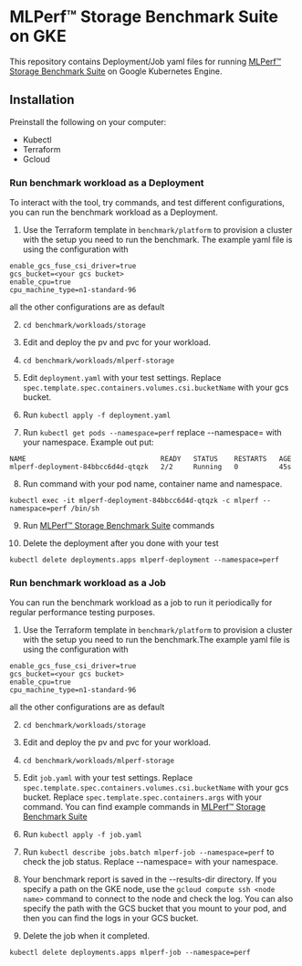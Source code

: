 # MLPerf™ Storage Benchmark Suite on GKE

This repository contains Deployment/Job yaml files for running [MLPerf™ Storage Benchmark Suite](https://github.com/mlcommons/storage) on Google Kubernetes Engine.

## Installation

Preinstall the following on your computer:
* Kubectl
* Terraform
* Gcloud

### Run benchmark workload as a Deployment

To interact with the tool, try commands, and test different configurations, you
can run the benchmark workload as a Deployment.

1. Use the Terraform template in `benchmark/platform` to provision a cluster with
   the setup you need to run the benchmark. The example yaml file is using the configuration with
```
enable_gcs_fuse_csi_driver=true
gcs_bucket=<your gcs bucket>
enable_cpu=true
cpu_machine_type=n1-standard-96
```
all the other configurations are as default

2. `cd benchmark/workloads/storage`

3. Edit and deploy the pv and pvc for your workload.

4. `cd benchmark/workloads/mlperf-storage`

5. Edit `deployment.yaml` with your test settings. Replace `spec.template.spec.containers.volumes.csi.bucketName`
   with your gcs bucket.

6. Run `kubectl apply -f deployment.yaml`

7. Run `kubectl get pods --namespace=perf` replace --namespace=<your name space> with
   your namespace. Example out put:
```
NAME                                 READY   STATUS    RESTARTS   AGE
mlperf-deployment-84bbcc6d4d-qtqzk   2/2     Running   0          45s
```

8. Run command with your pod name, container name and namespace.
```
kubectl exec -it mlperf-deployment-84bbcc6d4d-qtqzk -c mlperf --namespace=perf /bin/sh
```

9. Run  [MLPerf™ Storage Benchmark Suite](https://github.com/mlcommons/storage) commands

10. Delete the deployment after you done with your test
```
kubectl delete deployments.apps mlperf-deployment --namespace=perf
```

### Run benchmark workload as a Job

You can run the benchmark workload as a job to run it periodically for regular
performance testing purposes.

1. Use the Terraform template in `benchmark/platform` to provision a cluster with
   the setup you need to run the benchmark.The example yaml file is using the configuration with
```
enable_gcs_fuse_csi_driver=true
gcs_bucket=<your gcs bucket>
enable_cpu=true
cpu_machine_type=n1-standard-96
```
all the other configurations are as default

2. `cd benchmark/workloads/storage`

3. Edit and deploy the pv and pvc for your workload.

4. `cd benchmark/workloads/mlperf-storage`

5. Edit `job.yaml` with your test settings. Replace `spec.template.spec.containers.volumes.csi.bucketName`
   with your gcs bucket. Replace `spec.template.spec.containers.args` with your command. You can find example
   commands in [MLPerf™ Storage Benchmark Suite](https://github.com/mlcommons/storage)

6. Run `kubectl apply -f job.yaml`

7. Run `kubectl describe jobs.batch mlperf-job --namespace=perf` to check the job
   status. Replace --namespace=<your name space> with your namespace.

8. Your benchmark report is saved in the --results-dir directory. If you specify
   a path on the GKE node, use the `gcloud compute ssh <node name>` command to connect to the node
   and check the log. You can also specify the path with the GCS bucket that you mount
   to your pod, and then you can find the logs in your GCS bucket.

9. Delete the job when it completed.
```
kubectl delete deployments.apps mlperf-job --namespace=perf
```